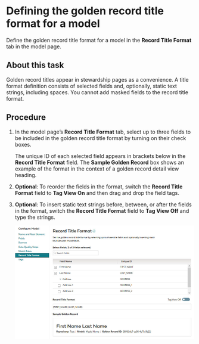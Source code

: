 # Defining the golden record title format for a model  

<head>
  <meta name="guidename" content="DataHub"/>
  <meta name="context" content="GUID-a7b89ef0-fde7-4c93-bbb9-25deb2813ab3"/>
</head>


Define the golden record title format for a model in the **Record Title Format** tab in the model page.

## About this task


Golden record titles appear in stewardship pages as a convenience. A title format definition consists of selected fields and, optionally, static text strings, including spaces. You cannot add masked fields to the record title format.

## Procedure

1.  In the model page’s **Record Title Format** tab, select up to three fields to be included in the golden record title format by turning on their check boxes.

    The unique ID of each selected field appears in brackets below in the **Record Title Format** field. The **Sample Golden Record** box shows an example of the format in the context of a golden record detail view heading.

2. **Optional**:  To reorder the fields in the format, switch the **Record Title Format** field to **Tag View On** and then drag and drop the field tags.

3. **Optional**: To insert static text strings before, between, or after the fields in the format, switch the **Record Title Format** field to **Tag View Off** and type the strings.

    ![This example of the Record Title Format tab shows a golden record title format consisting of the model’s First Name field, a space, and the Last Name field.](../Images/Models/mdm-db-model-format-record-title_7e90d72b-4722-47f3-b882-43471bd45226.jpg)